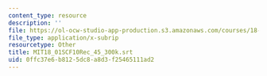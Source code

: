 ```yaml
---
content_type: resource
description: ''
file: https://ol-ocw-studio-app-production.s3.amazonaws.com/courses/18-01sc-single-variable-calculus-fall-2010/0ffc37e6b8125dc8a8d3f25465111ad2_MIT18_01SCF10Rec_45_300k.vtt
file_type: application/x-subrip
resourcetype: Other
title: MIT18_01SCF10Rec_45_300k.srt
uid: 0ffc37e6-b812-5dc8-a8d3-f25465111ad2
---
```

